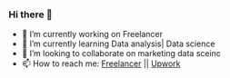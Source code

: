 ### Hi there 👋


- 🔭 I’m currently working on Freelancer
- 🌱 I’m currently learning Data analysis| Data science
- 👯 I’m looking to collaborate on marketing data sceinc
- 📫 How to reach me: [Freelancer](https://www.freelancer.com/u/eslamaboushahaa) || [Upwork](https://www.upwork.com/freelancers/~01f16963c1bbf35f98)

